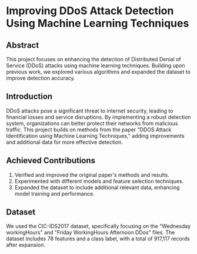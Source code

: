 # Improving DDoS Attack Detection Using Machine Learning Techniques

## Abstract
This project focuses on enhancing the detection of Distributed Denial of Service (DDoS) attacks using machine learning techniques. Building upon previous work, we explored various algorithms and expanded the dataset to improve detection accuracy.

## Introduction
DDoS attacks pose a significant threat to internet security, leading to financial losses and service disruptions. By implementing a robust detection system, organizations can better protect their networks from malicious traffic. This project builds on methods from the paper "DDOS Attack Identification using Machine Learning Techniques," adding improvements and additional data for more effective detection.

## Achieved Contributions
1. Verified and improved the original paper's methods and results.
2. Experimented with different models and feature selection techniques.
3. Expanded the dataset to include additional relevant data, enhancing model training and performance.

## Dataset
We used the CIC-IDS2017 dataset, specifically focusing on the "Wednesday workingHours" and "Friday WorkingHours Afternoon DDos" files. The dataset includes 78 features and a class label, with a total of 917,117 records after expansion.
